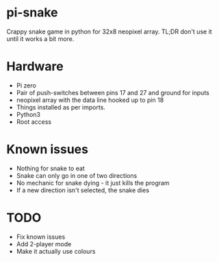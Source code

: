 # pi-snake
Crappy snake game in python for 32x8 neopixel array. TL;DR don't use it until it works a bit more.

# Hardware

* Pi zero
* Pair of push-switches between pins 17 and 27 and ground for inputs
* neopixel array with the data line hooked up to pin 18
* Things installed as per imports.
* Python3
* Root access

# Known issues

* Nothing for snake to eat
* Snake can only go in one of two directions
* No mechanic for snake dying - it just kills the program
* If a new direction isn't selected, the snake dies

# TODO

* Fix known issues
* Add 2-player mode
* Make it actually use colours
